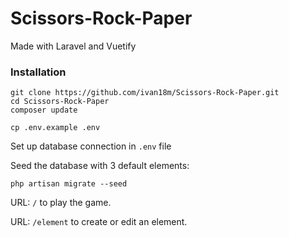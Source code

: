 # Scissors-Rock-Paper
Made with Laravel and Vuetify

### Installation

```
git clone https://github.com/ivan18m/Scissors-Rock-Paper.git
cd Scissors-Rock-Paper
composer update
```
```
cp .env.example .env
```
Set up database connection in `.env` file

Seed the database with 3 default elements:
```
php artisan migrate --seed
```

URL: ```/``` to play the game.

URL: ```/element``` to create or edit an element.

